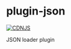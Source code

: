 plugin-json
===========
[![CDNJS](https://img.shields.io/cdnjs/v/systemjs-plugin-json.svg)](https://cdnjs.com/libraries/systemjs-plugin-json)

JSON loader plugin

